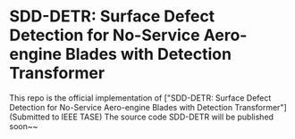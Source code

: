 # SDD-DETR: Surface Defect Detection for No-Service Aero-engine Blades with Detection Transformer

This repo is the official implementation of ["SDD-DETR: Surface Defect Detection for No-Service Aero-engine Blades with Detection Transformer"] (Submitted to IEEE TASE)
The source code SDD-DETR will be published soon~~

